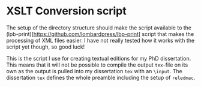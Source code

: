 # XSLT Conversion script

The setup of the directory structure should make the script available to the
(lpb-print)[https://github.com/lombardpress/lbp-print] script that makes the
processing of XML files easier. I have not really tested how it works with the
script yet though, so good luck!

This is the script I use for creating textual editions for my PhD dissertation.
This means that it will not be possible to compile the output `tex`-file on its
own as the output is pulled into my dissertation `tex` with an `\input`. The
dissertation `tex` defines the whole preamble including the setup of `reledmac`.
